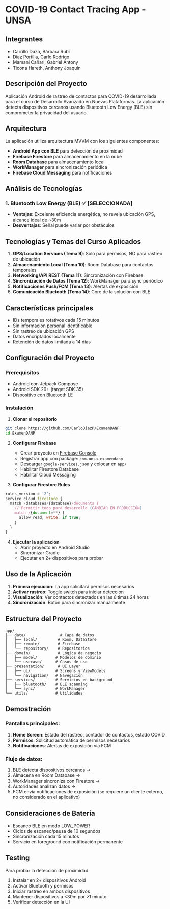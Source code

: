 # COVID-19 Contact Tracing App - UNSA

## Integrantes
- Carrillo Daza, Bárbara Rubí
- Diaz Portilla, Carlo Rodrigo 
- Mamani Cañari, Gabriel Antony
- Ticona Hareth, Anthony Joaquin

## Descripción del Proyecto

Aplicación Android de rastreo de contactos para COVID-19 desarrollada para el curso de Desarrollo Avanzado en Nuevas Plataformas. La aplicación detecta dispositivos cercanos usando Bluetooth Low Energy (BLE) sin comprometer la privacidad del usuario.

## Arquitectura

La aplicación utiliza arquitectura MVVM con los siguientes componentes:
- **Android App con BLE** para detección de proximidad
- **Firebase Firestore** para almacenamiento en la nube
- **Room Database** para almacenamiento local
- **WorkManager** para sincronización periódica
- **Firebase Cloud Messaging** para notificaciones

## Análisis de Tecnologías

### 1. Bluetooth Low Energy (BLE) ✅ [SELECCIONADA]
- **Ventajas**: Excelente eficiencia energética, no revela ubicación GPS, alcance ideal de ~30m
- **Desventajas**: Señal puede variar por obstáculos

## Tecnologías y Temas del Curso Aplicados

1. **GPS/Location Services (Tema 9)**: Solo para permisos, NO para rastreo de ubicación
2. **Almacenamiento Local (Tema 10)**: Room Database para contactos temporales
3. **Networking/API REST (Tema 11)**: Sincronización con Firebase
4. **Sincronización de Datos (Tema 12)**: WorkManager para sync periódico
5. **Notificaciones Push/FCM (Tema 13)**: Alertas de exposición
6. **Comunicación Bluetooth (Tema 14)**: Core de la solución con BLE

## Características principales

- IDs temporales rotativos cada 15 minutos
- Sin información personal identificable
- Sin rastreo de ubicación GPS
- Datos encriptados localmente
- Retención de datos limitada a 14 días

## Configuración del Proyecto

### Prerequisitos
- Android con Jetpack Compose
- Android SDK 29+ (target SDK 35)
- Dispositivo con Bluetooth LE

### Instalación

1. **Clonar el repositorio**
```bash
git clone https://github.com/CarloDiazP/ExamenDANP
cd ExamenDANP
```

2. **Configurar Firebase**
   - Crear proyecto en [Firebase Console](https://console.firebase.google.com)
   - Registrar app con package: `com.unsa.examendanp`
   - Descargar `google-services.json` y colocar en `app/`
   - Habilitar Firestore Database
   - Habilitar Cloud Messaging

3. **Configurar Firestore Rules**
```javascript
rules_version = '2';
service cloud.firestore {
  match /databases/{database}/documents {
    // Permitir todo para desarrollo (CAMBIAR EN PRODUCCIÓN)
    match /{document=**} {
      allow read, write: if true;
    }
  }
}

```

4. **Ejecutar la aplicación**
   - Abrir proyecto en Android Studio
   - Sincronizar Gradle
   - Ejecutar en 2+ dispositivos para probar

## Uso de la Aplicación

1. **Primera ejecución**: La app solicitará permisos necesarios
2. **Activar rastreo**: Toggle switch para iniciar detección
3. **Visualización**: Ver contactos detectados en las últimas 24 horas
4. **Sincronización**: Botón para sincronizar manualmente

## Estructura del Proyecto

```
app/
├── data/               # Capa de datos
│   ├── local/         # Room, DataStore
│   ├── remote/        # Firebase
│   └── repository/    # Repositorios
├── domain/            # Lógica de negocio
│   ├── model/        # Modelos de dominio
│   └── usecase/      # Casos de uso
├── presentation/      # UI Layer
│   ├── ui/           # Screens y ViewModels
│   └── navigation/   # Navegación
├── services/         # Servicios en background
│   ├── bluetooth/    # BLE scanning
│   └── sync/         # WorkManager
└── utils/            # Utilidades
```

## Demostración

### Pantallas principales:
1. **Home Screen**: Estado del rastreo, contador de contactos, estado COVID
2. **Permisos**: Solicitud automática de permisos necesarios
3. **Notificaciones**: Alertas de exposición vía FCM

### Flujo de datos:
1. BLE detecta dispositivos cercanos → 
2. Almacena en Room Database → 
3. WorkManager sincroniza con Firestore → 
4. Autoridades analizan datos → 
5. FCM envía notificaciones de exposición (se requiere un cliente externo, no considerado en el aplicativo)

## Consideraciones de Batería

- Escaneo BLE en modo LOW_POWER
- Ciclos de escaneo/pausa de 10 segundos
- Sincronización cada 15 minutos
- Servicio en foreground con notificación permanente

## Testing

Para probar la detección de proximidad:
1. Instalar en 2+ dispositivos Android
2. Activar Bluetooth y permisos
3. Iniciar rastreo en ambos dispositivos
4. Mantener dispositivos a <30m por >1 minuto
5. Verificar detección en la UI

